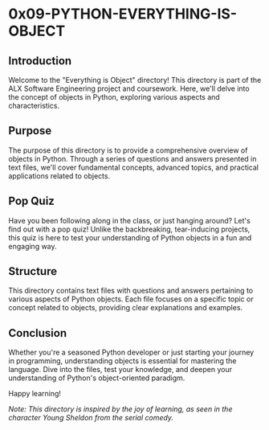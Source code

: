 # 0x09-PYTHON-EVERYTHING-IS-OBJECT

## Introduction

Welcome to the "Everything is Object" directory! This directory is part of the ALX Software Engineering project and coursework. Here, we'll delve into the concept of objects in Python, exploring various aspects and characteristics.

## Purpose

The purpose of this directory is to provide a comprehensive overview of objects in Python. Through a series of questions and answers presented in text files, we'll cover fundamental concepts, advanced topics, and practical applications related to objects.

## Pop Quiz

Have you been following along in the class, or just hanging around? Let's find out with a pop quiz! Unlike the backbreaking, tear-inducing projects, this quiz is here to test your understanding of Python objects in a fun and engaging way.

## Structure

This directory contains text files with questions and answers pertaining to various aspects of Python objects. Each file focuses on a specific topic or concept related to objects, providing clear explanations and examples.

## Conclusion

Whether you're a seasoned Python developer or just starting your journey in programming, understanding objects is essential for mastering the language. Dive into the files, test your knowledge, and deepen your understanding of Python's object-oriented paradigm.

Happy learning!

_Note: This directory is inspired by the joy of learning, as seen in the character Young Sheldon from the serial comedy._
